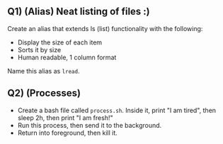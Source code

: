 ## Q1) (Alias) Neat listing of files :)

Create an alias that extends ls (list) functionality with the following:

* Display the size of each item
* Sorts it by size 
* Human readable, 1 column format

Name this alias as `lread`.

## Q2) (Processes)

* Create a bash file called `process.sh`. Inside it, print "I am tired", then sleep 2h, then print "I am fresh!"
* Run this process, then send it to the background.
* Return into foreground, then kill it.
